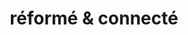 ---
title: réformé & connecté
site: https://jeanmarcleresche.ch/
description: Jean-Marc Leresche est diacre à La Neuveville
tags:
    - blog
    - diaconie
cantons:
    - Berne
avis:
    - Des réflexions permanentes sur les diacres, le diaconat et la diaconie. Avec des retours sans concessions sur la pratique paroissiale.
---